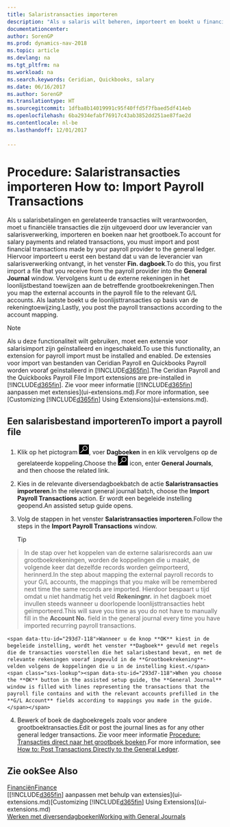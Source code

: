 ```yaml
---
title: Salaristransacties importeren
description: "Als u salaris wilt beheren, importeert en boekt u financiële transacties vanuit uw salarisprovider naar het grootboek, met behulp van een salarisextensie zoals Ceridian of Quickbooks."
documentationcenter: 
author: SorenGP
ms.prod: dynamics-nav-2018
ms.topic: article
ms.devlang: na
ms.tgt_pltfrm: na
ms.workload: na
ms.search.keywords: Ceridian, Quickbooks, salary
ms.date: 06/16/2017
ms.author: SorenGP
ms.translationtype: HT
ms.sourcegitcommit: 1dfba8b14019991c95f40ffd5f7fbaed5df414eb
ms.openlocfilehash: 6ba2934efabf76917c43ab3852dd251ae87fae2d
ms.contentlocale: nl-be
ms.lasthandoff: 12/01/2017

---
```

# <a name="how-to-import-payroll-transactions"></a><span data-ttu-id="293d7-103">Procedure: Salaristransacties importeren </span><span class="sxs-lookup"><span data-stu-id="293d7-103">How to: Import Payroll Transactions</span></span>
<span data-ttu-id="293d7-104">Als u salarisbetalingen en gerelateerde transacties wilt verantwoorden, moet u financiële transacties die zijn uitgevoerd door uw leverancier van salarisverwerking, importeren en boeken naar het grootboek.</span><span class="sxs-lookup"><span data-stu-id="293d7-104">To account for salary payments and related transactions, you must import and post financial transactions made by your payroll provider to the general ledger.</span></span> <span data-ttu-id="293d7-105">Hiervoor importeert u eerst een bestand dat u van de leverancier van salarisverwerking ontvangt, in het venster **Fin. dagboek**.</span><span class="sxs-lookup"><span data-stu-id="293d7-105">To do this, you first import a file that you receive from the payroll provider into the **General Journal** window.</span></span> <span data-ttu-id="293d7-106">Vervolgens kunt u de externe rekeningen in het loonlijstbestand toewijzen aan de betreffende grootboekrekeningen.</span><span class="sxs-lookup"><span data-stu-id="293d7-106">Then you map the external accounts in the payroll file to the relevant G/L accounts.</span></span> <span data-ttu-id="293d7-107">Als laatste boekt u de loonlijsttransacties op basis van de rekeningtoewijzing.</span><span class="sxs-lookup"><span data-stu-id="293d7-107">Lastly, you post the payroll transactions according to the account mapping.</span></span>

> [!NOTE]  
>   <span data-ttu-id="293d7-108">Als u deze functionaliteit wilt gebruiken, moet een extensie voor salarisimport zijn geïnstalleerd en ingeschakeld.</span><span class="sxs-lookup"><span data-stu-id="293d7-108">To use this functionality, an extension for payroll import must be installed and enabled.</span></span> <span data-ttu-id="293d7-109">De extensies voor import van bestanden van Ceridian Payroll en Quickbooks Payroll worden vooraf geïnstalleerd in [!INCLUDE[d365fin](includes/d365fin_md.md)].</span><span class="sxs-lookup"><span data-stu-id="293d7-109">The Ceridian Payroll and the Quickbooks Payroll File Import extensions are pre-installed in [!INCLUDE[d365fin](includes/d365fin_md.md)].</span></span> <span data-ttu-id="293d7-110">Zie voor meer informatie [[!INCLUDE[d365fin](includes/d365fin_md.md)] aanpassen met extensies](ui-extensions.md).</span><span class="sxs-lookup"><span data-stu-id="293d7-110">For more information, see [Customizing [!INCLUDE[d365fin](includes/d365fin_md.md)] Using Extensions](ui-extensions.md).</span></span>

## <a name="to-import-a-payroll-file"></a><span data-ttu-id="293d7-111">Een salarisbestand importeren</span><span class="sxs-lookup"><span data-stu-id="293d7-111">To import a payroll file</span></span>
1. <span data-ttu-id="293d7-112">Klik op het pictogram ![Zoeken naar pagina of rapport](media/ui-search/search_small.png "pictogram Zoeken naar pagina of rapport"), voer **Dagboeken** in en klik vervolgens op de gerelateerde koppeling.</span><span class="sxs-lookup"><span data-stu-id="293d7-112">Choose the ![Search for Page or Report](media/ui-search/search_small.png "Search for Page or Report icon") icon, enter **General Journals**, and then choose the related link.</span></span>
2. <span data-ttu-id="293d7-113">Kies in de relevante diversendagboekbatch de actie **Salaristransacties importeren**.</span><span class="sxs-lookup"><span data-stu-id="293d7-113">In the relevant general journal batch, choose the **Import Payroll Transactions** action.</span></span> <span data-ttu-id="293d7-114">Er wordt een begeleide instelling geopend.</span><span class="sxs-lookup"><span data-stu-id="293d7-114">An assisted setup guide opens.</span></span>
3. <span data-ttu-id="293d7-115">Volg de stappen in het venster **Salaristransacties importeren**.</span><span class="sxs-lookup"><span data-stu-id="293d7-115">Follow the steps in the **Import Payroll Transactions** window.</span></span>

    > [!TIP]  
>   <span data-ttu-id="293d7-116">In de stap over het koppelen van de externe salarisrecords aan uw grootboekrekeningen, worden de koppelingen die u maakt, de volgende keer dat dezelfde records worden geïmporteerd, herinnerd.</span><span class="sxs-lookup"><span data-stu-id="293d7-116">In the step about mapping the external payroll records to your G/L accounts, the mappings that you make will be remembered next time the same records are imported.</span></span> <span data-ttu-id="293d7-117">Hierdoor bespaart u tijd omdat u niet handmatig het veld **Rekeningnr.** in het dagboek moet invullen steeds wanneer u doorlopende loonlijsttransacties hebt geïmporteerd.</span><span class="sxs-lookup"><span data-stu-id="293d7-117">This will save you time as you do not have to manually fill in the **Account No.** field in the general journal every time you have imported recurring payroll transactions.</span></span>   

    <span data-ttu-id="293d7-118">Wanneer u de knop **OK** kiest in de begeleide instelling, wordt het venster **Dagboek** gevuld met regels die de transacties voorstellen die het salarisbestand bevat, en met de relevante rekeningen vooraf ingevuld in de **Grootboekrekening**-velden volgens de koppelingen die u in de instelling kiest.</span><span class="sxs-lookup"><span data-stu-id="293d7-118">When you choose the **OK** button in the assisted setup guide, the **General Journal** window is filled with lines representing the transactions that the payroll file contains and with the relevant accounts prefilled in the **G/L Account** fields according to mappings you made in the guide.</span></span>
4. <span data-ttu-id="293d7-119">Bewerk of boek de dagboekregels zoals voor andere grootboektransacties.</span><span class="sxs-lookup"><span data-stu-id="293d7-119">Edit or post the journal lines as for any other general ledger transactions.</span></span> <span data-ttu-id="293d7-120">Zie voor meer informatie [Procedure: Transacties direct naar het grootboek boeken](finance-how-post-transactions-directly.md).</span><span class="sxs-lookup"><span data-stu-id="293d7-120">For more information, see [How to: Post Transactions Directly to the General Ledger](finance-how-post-transactions-directly.md).</span></span>   

## <a name="see-also"></a><span data-ttu-id="293d7-121">Zie ook</span><span class="sxs-lookup"><span data-stu-id="293d7-121">See Also</span></span>
[<span data-ttu-id="293d7-122">Financiën</span><span class="sxs-lookup"><span data-stu-id="293d7-122">Finance</span></span>](finance.md)  
<span data-ttu-id="293d7-123">[[!INCLUDE[d365fin](includes/d365fin_md.md)] aanpassen met behulp van extensies](ui-extensions.md)</span><span class="sxs-lookup"><span data-stu-id="293d7-123">[Customizing [!INCLUDE[d365fin](includes/d365fin_md.md)] Using Extensions](ui-extensions.md)</span></span>  
[<span data-ttu-id="293d7-124">Werken met diversendagboeken</span><span class="sxs-lookup"><span data-stu-id="293d7-124">Working with General Journals</span></span>](ui-work-general-journals.md)  

